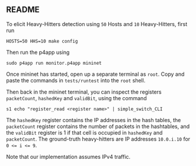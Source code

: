 ## README

To elicit Heavy-Hitters detection using `50` Hosts and `10`
Heavy-Hitters, first run

```
HOSTS=50 HHS=10 make config
```

Then run the p4app using

```
sudo p4app run monitor.p4app mininet
```

Once mininet has started, open up a separate terminal as `root`. Copy
and paste the commands in `tests/runtest` into the `root` shell.

Then back in the mininet terminal, you can inspect the registers
`packetCount`, `hashedKey` and `validBit`, using the command

```
s1 echo "register_read <register name>" | simple_switch_CLI
```

The `hashedKey` register contains the IP addresses in the hash tables,
the `packetCount` register contains the number of packets in the
hashtables, and the `validBit` register is 1 if that cell is occupied
in `hashedKey` and `packetCount`. The ground-truth heavy-hitters are
IP addresses `10.0.i.10` for `0 <= i <= 9`.

Note that our implementation assumes IPv4 traffic.
